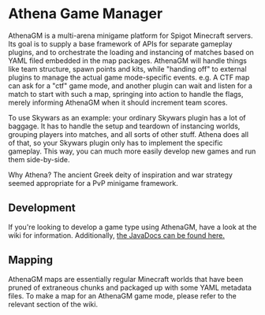 # Athena Game Manager

AthenaGM is a multi-arena minigame platform for Spigot Minecraft servers. Its goal is to supply a base framework of APIs for separate gameplay plugins, and to orchestrate the loading and instancing of matches based on YAML filed embedded in the map packages. AthenaGM will handle things like team structure, spawn points and kits, while "handing off" to external plugins to manage the actual game mode-specific events. e.g. A CTF map can ask for a "ctf" game mode, and another plugin can wait and listen for a match to start with such a map, springing into action to handle the flags, merely informing AthenaGM when it should increment team scores.

To use Skywars as an example: your ordinary Skywars plugin has a lot of baggage. It has to handle the setup and teardown of instancing worlds, grouping players into matches, and all sorts of other stuff. Athena does all of that, so your Skywars plugin only has to implement the specific gameplay. This way, you can much more easily develop new games and run them side-by-side.

Why Athena? The ancient Greek deity of inspiration and war strategy seemed appropriate for a PvP minigame framework.

## Development

If you're looking to develop a game type using AthenaGM, have a look at the wiki for information. Additionally, [the JavaDocs can be found here.](http://javadoc.rdwl.xyz/athenagm/apidocs/)

## Mapping

AthenaGM maps are essentially regular Minecraft worlds that have been pruned of extraneous chunks and packaged up with some YAML metadata files. To make a map for an AthenaGM game mode, please refer to the relevant section of the wiki.
